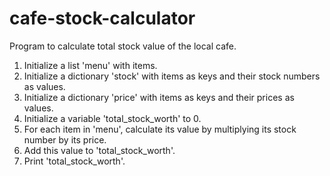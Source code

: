 # cafe-stock-calculator
Program to calculate total stock value of the local cafe.
1. Initialize a list 'menu' with items.
2. Initialize a dictionary 'stock' with items as keys and their stock numbers as values.
3. Initialize a dictionary 'price' with items as keys and their prices as values.
4. Initialize a variable 'total_stock_worth' to 0.
5. For each item in 'menu', calculate its value by multiplying its stock number by its price.
6. Add this value to 'total_stock_worth'.
7. Print 'total_stock_worth'.
